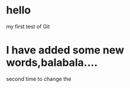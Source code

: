 # hello
my first test of Git

I have added some new words,balabala....
====================
second time to change the 
